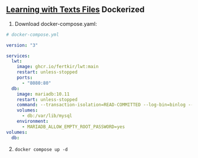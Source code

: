 ## [Learning with Texts Files](https://sourceforge.net/projects/learning-with-texts/) Dockerized

1. Download docker-compose.yaml:
```yaml
# docker-compose.yml

version: "3"

services:
  lwt:
    image: ghcr.io/fertkir/lwt:main
    restart: unless-stopped
    ports:
      - "8080:80"
  db:
    image: mariadb:10.11
    restart: unless-stopped
    command: --transaction-isolation=READ-COMMITTED --log-bin=binlog --binlog-format=ROW
    volumes:
      - db:/var/lib/mysql
    environment:
      - MARIADB_ALLOW_EMPTY_ROOT_PASSWORD=yes
volumes:
  db:
```

2. `docker compose up -d`